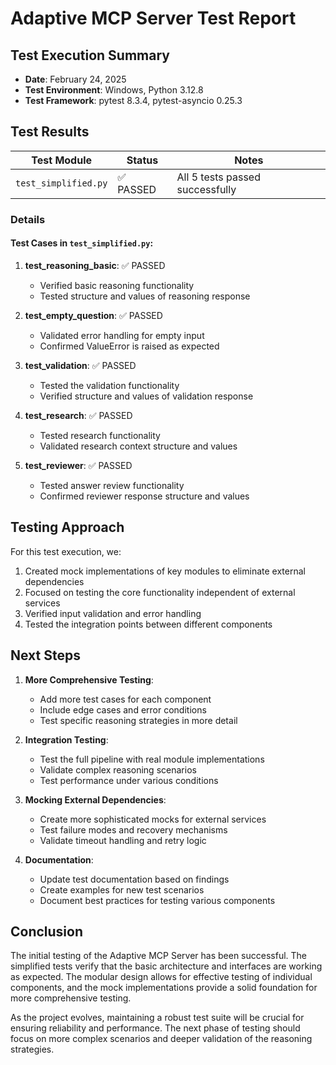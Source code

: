 # Adaptive MCP Server Test Report

## Test Execution Summary

- **Date**: February 24, 2025
- **Test Environment**: Windows, Python 3.12.8
- **Test Framework**: pytest 8.3.4, pytest-asyncio 0.25.3

## Test Results

| Test Module | Status | Notes |
|-------------|--------|-------|
| `test_simplified.py` | ✅ PASSED | All 5 tests passed successfully |

### Details

#### Test Cases in `test_simplified.py`:

1. **test_reasoning_basic**: ✅ PASSED
   - Verified basic reasoning functionality
   - Tested structure and values of reasoning response

2. **test_empty_question**: ✅ PASSED
   - Validated error handling for empty input
   - Confirmed ValueError is raised as expected

3. **test_validation**: ✅ PASSED
   - Tested the validation functionality
   - Verified structure and values of validation response

4. **test_research**: ✅ PASSED
   - Tested research functionality
   - Validated research context structure and values

5. **test_reviewer**: ✅ PASSED
   - Tested answer review functionality
   - Confirmed reviewer response structure and values

## Testing Approach

For this test execution, we:
1. Created mock implementations of key modules to eliminate external dependencies
2. Focused on testing the core functionality independent of external services
3. Verified input validation and error handling
4. Tested the integration points between different components

## Next Steps

1. **More Comprehensive Testing**: 
   - Add more test cases for each component
   - Include edge cases and error conditions
   - Test specific reasoning strategies in more detail

2. **Integration Testing**: 
   - Test the full pipeline with real module implementations
   - Validate complex reasoning scenarios
   - Test performance under various conditions

3. **Mocking External Dependencies**:
   - Create more sophisticated mocks for external services
   - Test failure modes and recovery mechanisms
   - Validate timeout handling and retry logic

4. **Documentation**:
   - Update test documentation based on findings
   - Create examples for new test scenarios
   - Document best practices for testing various components

## Conclusion

The initial testing of the Adaptive MCP Server has been successful. The simplified tests verify that the basic architecture and interfaces are working as expected. The modular design allows for effective testing of individual components, and the mock implementations provide a solid foundation for more comprehensive testing.

As the project evolves, maintaining a robust test suite will be crucial for ensuring reliability and performance. The next phase of testing should focus on more complex scenarios and deeper validation of the reasoning strategies.
